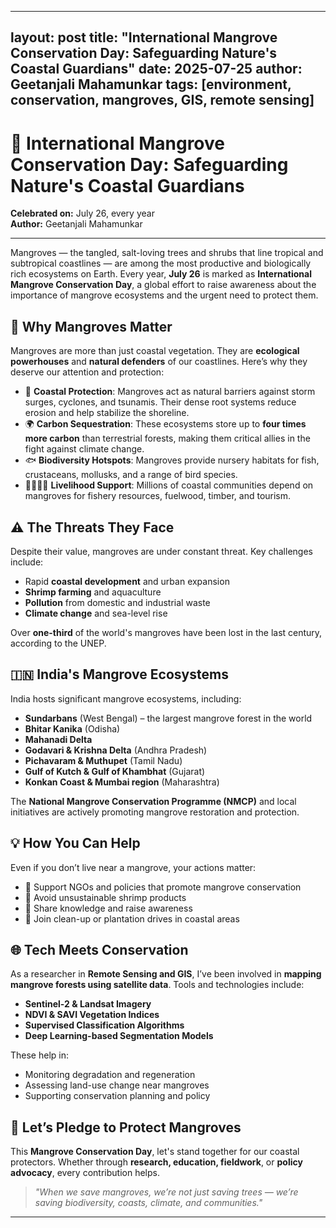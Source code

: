 
---
layout: post
title: "International Mangrove Conservation Day: Safeguarding Nature's Coastal Guardians"
date: 2025-07-25
author: Geetanjali Mahamunkar
tags: [environment, conservation, mangroves, GIS, remote sensing]
---

# 🌿 International Mangrove Conservation Day: Safeguarding Nature's Coastal Guardians

**Celebrated on:** July 26, every year  
**Author:** Geetanjali Mahamunkar

---

Mangroves — the tangled, salt-loving trees and shrubs that line tropical and subtropical coastlines — are among the most productive and biologically rich ecosystems on Earth. Every year, **July 26** is marked as **International Mangrove Conservation Day**, a global effort to raise awareness about the importance of mangrove ecosystems and the urgent need to protect them.

## 🌱 Why Mangroves Matter

Mangroves are more than just coastal vegetation. They are **ecological powerhouses** and **natural defenders** of our coastlines. Here’s why they deserve our attention and protection:

- 🌊 **Coastal Protection**: Mangroves act as natural barriers against storm surges, cyclones, and tsunamis. Their dense root systems reduce erosion and help stabilize the shoreline.
- 🌍 **Carbon Sequestration**: These ecosystems store up to **four times more carbon** than terrestrial forests, making them critical allies in the fight against climate change.
- 🐟 **Biodiversity Hotspots**: Mangroves provide nursery habitats for fish, crustaceans, mollusks, and a range of bird species.
- 👨‍👩‍👧‍👦 **Livelihood Support**: Millions of coastal communities depend on mangroves for fishery resources, fuelwood, timber, and tourism.

## ⚠️ The Threats They Face

Despite their value, mangroves are under constant threat. Key challenges include:

- Rapid **coastal development** and urban expansion
- **Shrimp farming** and aquaculture
- **Pollution** from domestic and industrial waste
- **Climate change** and sea-level rise

Over **one-third** of the world's mangroves have been lost in the last century, according to the UNEP.

## 🇮🇳 India's Mangrove Ecosystems

India hosts significant mangrove ecosystems, including:

- **Sundarbans** (West Bengal) – the largest mangrove forest in the world
- **Bhitar Kanika** (Odisha)
- **Mahanadi Delta**
- **Godavari & Krishna Delta** (Andhra Pradesh)
- **Pichavaram & Muthupet** (Tamil Nadu)
- **Gulf of Kutch & Gulf of Khambhat** (Gujarat)
- **Konkan Coast & Mumbai region** (Maharashtra)

The **National Mangrove Conservation Programme (NMCP)** and local initiatives are actively promoting mangrove restoration and protection.

## 💡 How You Can Help

Even if you don’t live near a mangrove, your actions matter:

- 🧾 Support NGOs and policies that promote mangrove conservation
- 🍤 Avoid unsustainable shrimp products
- 📢 Share knowledge and raise awareness
- 🧹 Join clean-up or plantation drives in coastal areas

## 🌐 Tech Meets Conservation

As a researcher in **Remote Sensing and GIS**, I’ve been involved in **mapping mangrove forests using satellite data**. Tools and technologies include:

- **Sentinel-2 & Landsat Imagery**
- **NDVI & SAVI Vegetation Indices**
- **Supervised Classification Algorithms**
- **Deep Learning-based Segmentation Models**

These help in:

- Monitoring degradation and regeneration
- Assessing land-use change near mangroves
- Supporting conservation planning and policy

## 🙌 Let’s Pledge to Protect Mangroves

This **Mangrove Conservation Day**, let's stand together for our coastal protectors. Whether through **research, education, fieldwork**, or **policy advocacy**, every contribution helps.

> *"When we save mangroves, we’re not just saving trees — we’re saving biodiversity, coasts, climate, and communities."*

---
